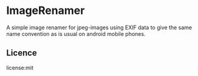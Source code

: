 # ImageRenamer

A simple image renamer for jpeg-images using EXIF data to give the same name convention as is usual on android mobile phones.

## Licence
license:mit
